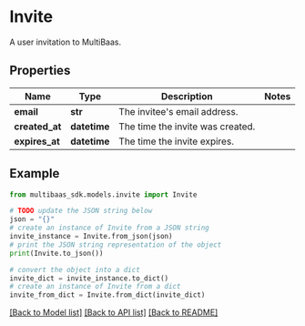 # Invite

A user invitation to MultiBaas.

## Properties

Name | Type | Description | Notes
------------ | ------------- | ------------- | -------------
**email** | **str** | The invitee&#39;s email address. | 
**created_at** | **datetime** | The time the invite was created. | 
**expires_at** | **datetime** | The time the invite expires. | 

## Example

```python
from multibaas_sdk.models.invite import Invite

# TODO update the JSON string below
json = "{}"
# create an instance of Invite from a JSON string
invite_instance = Invite.from_json(json)
# print the JSON string representation of the object
print(Invite.to_json())

# convert the object into a dict
invite_dict = invite_instance.to_dict()
# create an instance of Invite from a dict
invite_from_dict = Invite.from_dict(invite_dict)
```
[[Back to Model list]](../README.md#documentation-for-models) [[Back to API list]](../README.md#documentation-for-api-endpoints) [[Back to README]](../README.md)


